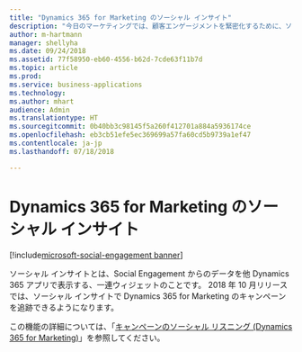 ```yaml
---
title: "Dynamics 365 for Marketing のソーシャル インサイト"
description: "今日のマーケティングでは、顧客エンゲージメントを緊密化するために、ソーシャル メディアからのシグナルを活用することが不可欠です。"
author: m-hartmann
manager: shellyha
ms.date: 09/24/2018
ms.assetid: 77f58950-eb60-4556-b62d-7cde63f11b7d
ms.topic: article
ms.prod: 
ms.service: business-applications
ms.technology: 
ms.author: mhart
audience: Admin
ms.translationtype: HT
ms.sourcegitcommit: 0b40bb3c98145f5a260f412701a884a5936174ce
ms.openlocfilehash: eb3cb51efe5ec369699a57fa60cd5b9739a1ef47
ms.contentlocale: ja-jp
ms.lasthandoff: 07/18/2018

---
```

#  <a name="social-insights-in-dynamics-365-for-marketing"></a>Dynamics 365 for Marketing のソーシャル インサイト

[!include[microsoft-social-engagement banner](../includes/microsoft-social-engagement.md)]
 


ソーシャル インサイトとは、Social Engagement からのデータを他 Dynamics 365 アプリで表示する、一連ウィジェットのことです。 2018 年 10 月リリースでは、ソーシャル インサイトで Dynamics 365 for Marketing のキャンペーンを追跡できるようになります。

この機能の詳細については、「[キャンペーンのソーシャル リスニング (Dynamics 365 for Marketing)](../dynamics365-marketing/marketing/social-listening-campaigns.md)」を参照してください。
